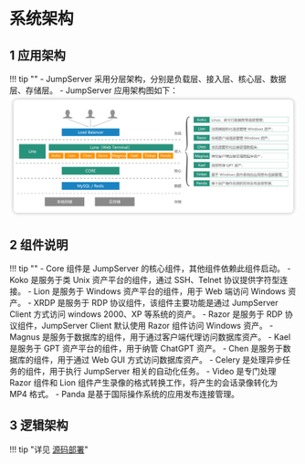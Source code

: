 # 系统架构
## 1 应用架构
!!! tip ""
    - JumpServer 采用分层架构，分别是负载层、接入层、核心层、数据层、存储层。
    - JumpServer 应用架构图如下：
![architecture_01](img/architecture_01.png)

## 2 组件说明
!!! tip ""
    - Core 组件是 JumpServer 的核心组件，其他组件依赖此组件启动。
    - Koko 是服务于类 Unix 资产平台的组件，通过 SSH、Telnet 协议提供字符型连接。
    - Lion 是服务于 Windows 资产平台的组件，用于 Web 端访问 Windows 资产。
    - XRDP 是服务于 RDP 协议组件，该组件主要功能是通过 JumpServer Client 方式访问 windows 2000、XP 等系统的资产。
    - Razor 是服务于 RDP 协议组件，JumpServer Client 默认使用 Razor 组件访问 Windows 资产。
    - Magnus 是服务于数据库的组件，用于通过客户端代理访问数据库资产。
    - Kael 是服务于 GPT 资产平台的组件，用于纳管 ChatGPT 资产。
    - Chen 是服务于数据库的组件，用于通过 Web GUI 方式访问数据库资产。
    - Celery 是处理异步任务的组件，用于执行 JumpServer 相关的自动化任务。
    - Video 是专门处理 Razor 组件和 Lion 组件产生录像的格式转换工作，将产生的会话录像转化为 MP4 格式。
    - Panda 是基于国际操作系统的应用发布连接管理。
    

## 3 逻辑架构
!!! tip "详见 [源码部署](installation/source_install/requirements.md)"
